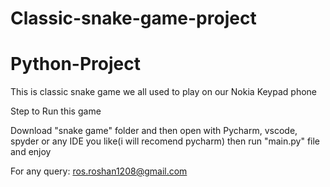 # Classic-snake-game-project

# Python-Project

This is classic snake game we all used to play on our Nokia Keypad phone

Step to Run this game

Download "snake game" folder and then open with Pycharm, vscode, spyder or any IDE you like(i will recomend pycharm)
then run "main.py" file
and enjoy

For any query:
ros.roshan1208@gmail.com
